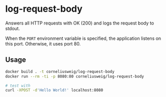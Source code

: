 log-request-body
==

Answers all HTTP requests with OK (200) and logs the request body to stdout.

When the `PORT` environment variable is specified, the application listens on this port. Otherwise, it uses port 80.


Usage
--

```sh
docker build . -t corneliusweig/log-request-body
docker run --rm -ti -p 8080:80 corneliusweig/log-request-body

# test with
curl -XPOST -d'Hello World!' localhost:8080
```
